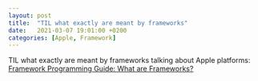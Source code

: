 ```yaml
---
layout: post
title:  "TIL what exactly are meant by frameworks"
date:   2021-03-07 19:01:00 +0200
categories: [Apple, Framework]
---
```

TIL what exactly are meant by frameworks talking about Apple platforms: [Framework Programming Guide: What are Frameworks?](https://developer.apple.com/library/archive/documentation/MacOSX/Conceptual/BPFrameworks/Concepts/WhatAreFrameworks.html)